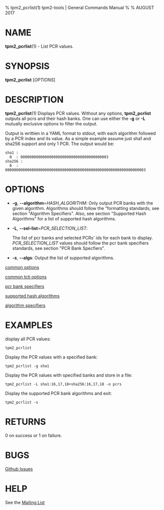 % tpm2_pcrlist(1) tpm2-tools | General Commands Manual
%
% AUGUST 2017

# NAME

**tpm2_pcrlist**(1) - List PCR values.

# SYNOPSIS

**tpm2_pcrlist** [*OPTIONS*]

# DESCRIPTION

**tpm2_pcrlist**(1) Displays PCR values. Without any options, **tpm2_pcrlist**
outputs all pcrs and their hash banks. One can use either the **-g** or **-L**
mutually exclusive options to filter the output.

Output is writtien in a YAML format to stdout, with each algorithm followed by
a PCR index and its value. As a simple example assume just sha1 and sha256
support and only 1 PCR. The output would be:
```
sha1 :
  0  : 0000000000000000000000000000000000000003
sha256 :
  0  : 0000000000000000000000000000000000000000000000000000000000000003
```

# OPTIONS

  * **-g**, **--algorithm**=_HASH\_ALGORITHM_:
    Only output PCR banks with the given algorithm.
    Algorithms should follow the "formatting standards, see section
    "Algorithm Specifiers".
    Also, see section "Supported Hash Algorithms" for a list of supported hash
    algorithms.

  * **-L**, **--sel-list**=_PCR\_SELECTION\_LIST_:

    The list of pcr banks and selected PCRs' ids for each bank to display.
    _PCR\_SELECTION\_LIST_ values should follow the
    pcr bank specifiers standards, see section "PCR Bank Specfiers".

  * **-s**, **--algs**:
    Output the list of supported algorithms.

[common options](common/options.md)

[common tcti options](common/tcti.md)

[pcr bank specifiers](common/pcr.md)

[supported hash algorithms](common/hash.md)

[algorithm specifiers](common/alg.md)

# EXAMPLES

display all PCR values:

```
tpm2_pcrlist
```

Display the PCR values with a specified bank:

```
tpm2_pcrlist -g sha1
```

Display the PCR values with specified banks and store in a file:

```
tpm2_pcrlist -L sha1:16,17,18+sha256:16,17,18 -o pcrs
```

Display the supported PCR bank algorithms and exit:

```
tpm2_pcrlist -s
```

# RETURNS

0 on success or 1 on failure.

# BUGS

[Github Issues](https://github.com/01org/tpm2-tools/issues)

# HELP

See the [Mailing List](https://lists.01.org/mailman/listinfo/tpm2)